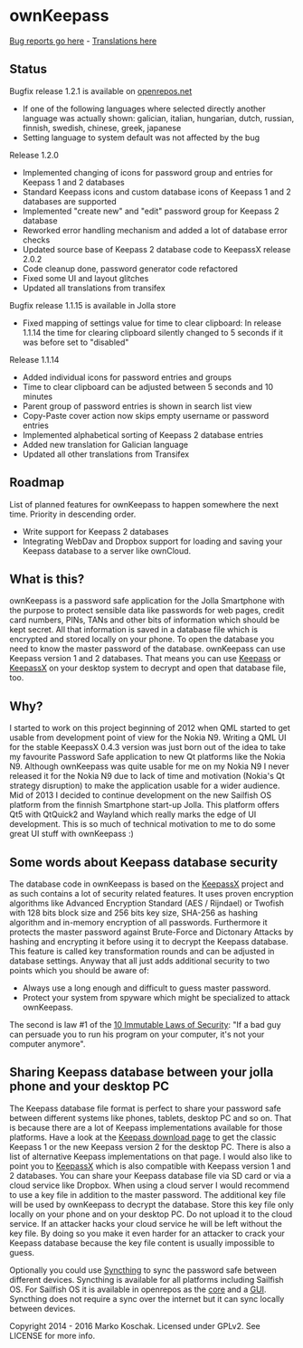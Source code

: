 # ownKeepass

[Bug reports go here] - [Translations here]

## Status

Bugfix release 1.2.1 is available on [openrepos.net]
* If one of the following languages where selected directly another language was actually shown: galician, italian, hungarian, dutch, russian, finnish, swedish, chinese, greek, japanese
* Setting language to system default was not affected by the bug

Release 1.2.0
* Implemented changing of icons for password group and entries for Keepass 1 and 2 databases
* Standard Keepass icons and custom database icons of Keepass 1 and 2 databases are supported
* Implemented "create new" and "edit" password group for Keepass 2 database
* Reworked error handling mechanism and added a lot of database error checks
* Updated source base of Keepass 2 database code to KeepassX release 2.0.2
* Code cleanup done, password generator code refactored
* Fixed some UI and layout glitches
* Updated all translations from transifex

Bugfix release 1.1.15 is available in Jolla store
* Fixed mapping of settings value for time to clear clipboard: In release 1.1.14 the time for clearing clipboard silently changed to 5 seconds if it was before set to "disabled"

Release 1.1.14
* Added individual icons for password entries and groups
* Time to clear clipboard can be adjusted between 5 seconds and 10 minutes
* Parent group of password entries is shown in search list view
* Copy-Paste cover action now skips empty username or password entries
* Implemented alphabetical sorting of Keepass 2 database entries
* Added new translation for Galician language 
* Updated all other translations from Transifex

## Roadmap

List of planned features for ownKeepass to happen somewhere the next time. Priority
in descending order.

*   Write support for Keepass 2 databases
*   Integrating WebDav and Dropbox support for loading and saving your Keepass database to a server like ownCloud.


## What is this?

ownKeepass is a password safe application for the Jolla Smartphone with the purpose to
protect sensible data like passwords for web pages, credit card numbers,
PINs, TANs and other bits of information which should be kept secret. All that information
is saved in a database file which is encrypted and stored locally on your phone. To open
the database you need to know the master password of the database. ownKeepass can use Keepass
version 1 and 2 databases. That means you can use [Keepass] or [KeepassX] on your desktop 
system to decrypt and open that database file, too.

## Why?

I started to work on this project beginning of 2012 when QML started to get usable from development point
of view for the Nokia N9. Writing a QML UI for the stable KeepassX 0.4.3 version was just born out of the
idea to take my favourite Password Safe application to new Qt platforms like the Nokia N9. Although
ownKeepass was quite usable for me on my Nokia N9 I never released it for the Nokia N9 due to lack of
time and motivation (Nokia's Qt strategy disruption) to make the application usable for a wider audience.
Mid of 2013 I decided to continue development on the new Sailfish OS platform from the finnish Smartphone
start-up Jolla. This platform offers Qt5 with QtQuick2 and Wayland which really marks the edge of UI
development. This is so much of technical motivation to me to do some great UI stuff with ownKeepass :)

## Some words about Keepass database security

The database code in ownKeepass is based on the [KeepassX] project and as such contains a lot of
security related features. It uses proven encryption algorithms like Advanced Encryption Standard
(AES / Rijndael) or Twofish with 128 bits block size and 256 bits key size, SHA-256 as hashing
algorithm and in-memory encryption of all passwords. Furthermore it protects the master
password against Brute-Force and Dictonary Attacks by hashing and encrypting it before
using it to decrypt the Keepass database. This feature is called key transformation rounds and can be
adjusted in database settings. Anyway that all just adds additional security to two points which
you should be aware of:

*   Always use a long enough and difficult to guess master password.
*   Protect your system from spyware which might be specialized to attack ownKeepass.

The second is law #1 of the [10 Immutable Laws of Security]: "If a bad guy can persuade you to run
his program on your computer, it's not your computer anymore".

## Sharing Keepass database between your jolla phone and your desktop PC

The Keepass database file format is perfect to share your password safe between different
systems like phones, tablets, desktop PC and so on. That is because there are a lot of Keepass
implementations available for those platforms. Have a look at the [Keepass download page] to get the classic Keepass 1 or
the new Keepass version 2 for the desktop PC. There is also a list of alternative Keepass implementations on that page.
I would also like to point you to [KeepassX] which is also compatible with Keepass version 1 and 2 databases.
You can share your Keepass database file via SD card or via a cloud service like Dropbox.
When using a cloud server I would recommend to use a key file in addition to the master password.
The additional key file will be used by ownKeepass to decrypt the database. Store this key file
only locally on your phone and on your desktop PC. Do not upload it to the cloud service. If an attacker
hacks your cloud service he will be left without the key file. By doing so you make it even
harder for an attacker to crack your Keepass database because the key file content is usually
impossible to guess.

Optionally you could use [Syncthing] to sync the password safe between different devices. Syncthing is available for
all platforms including Sailfish OS. For Sailfish OS it is available in openrepos as the [core] and a [GUI].
Syncthing does not require a sync over the internet but it can sync locally between devices.

Copyright 2014 - 2016 Marko Koschak. Licensed under GPLv2. See LICENSE for more info.

[openrepos.net]: https://openrepos.net/content/jobe/ownkeepass                             "Beta and testing releases"
[Keepass]: http://www.keepass.info/help/v1/setup.html                                      "Official Keepass homepage for version 1"
[KeepassX]: http://www.keepassx.org                                                        "KeepassX project homepage"
[10 Immutable Laws of Security]: http://technet.microsoft.com/en-us/library/cc722487.aspx  "10 Immutable Laws of Security"
[Keepass download page]: http://www.keepass.info/download.html                             "Download classic Keepass"
[Bug reports go here]: https://github.com/jobe-m/ownkeepass/issues
[Translations here]: https://www.transifex.com/projects/p/jobe_m-ownKeepass/
[Syncthing]: https://syncthing.net/                                                        "Syncthing homepage"
[core]: https://openrepos.net/content/fooxl/syncthing-inotify-bin                          "Syncthing core for SFOS"
[GUI]: https://openrepos.net/content/fooxl/syncthing-sf                                    "Syncthing GUI for SFOS"
